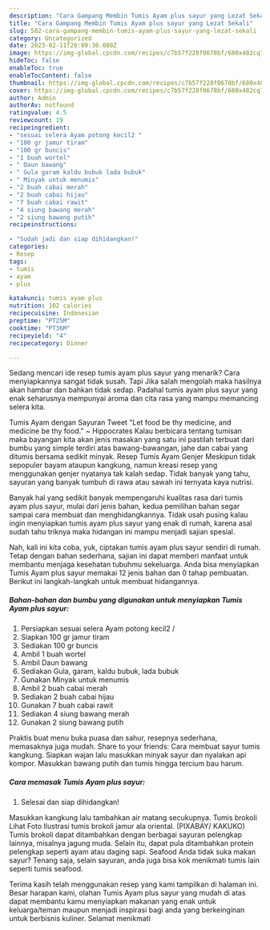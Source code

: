 ```yaml
---
description: "Cara Gampang Membin Tumis Ayam plus sayur yang Lezat Sekali"
title: "Cara Gampang Membin Tumis Ayam plus sayur yang Lezat Sekali"
slug: 582-cara-gampang-membin-tumis-ayam-plus-sayur-yang-lezat-sekali
category: Uncategorized
date: 2023-02-11T20:09:30.080Z
image: https://img-global.cpcdn.com/recipes/c7b57f228f0678bf/680x482cq70/tumis-ayam-plus-sayur-foto-resep-utama.jpg
hideToc: false
enableToc: true
enableTocContent: false
thumbnail: https://img-global.cpcdn.com/recipes/c7b57f228f0678bf/680x482cq70/tumis-ayam-plus-sayur-foto-resep-utama.jpg
cover: https://img-global.cpcdn.com/recipes/c7b57f228f0678bf/680x482cq70/tumis-ayam-plus-sayur-foto-resep-utama.jpg
author: Admin
authorAv: notfound
ratingvalue: 4.5
reviewcount: 19
recipeingredient:
- "sesuai selera Ayam potong kecil2 "
- "100 gr jamur tiram"
- "100 gr buncis"
- "1 buah wortel"
- " Daun bawang"
- " Gula garam kaldu bubuk lada bubuk"
- " Minyak untuk menumis"
- "2 buah cabai merah"
- "2 buah cabai hijau"
- "7 buah cabai rawit"
- "4 siung bawang merah"
- "2 siung bawang putih"
recipeinstructions:

- "Sudah jadi dan siap dihidangkan!"
categories:
- Resep
tags:
- tumis
- ayam
- plus

katakunci: tumis ayam plus 
nutrition: 102 calories
recipecuisine: Indonesian
preptime: "PT25M"
cooktime: "PT36M"
recipeyield: "4"
recipecategory: Dinner

---
```



Sedang mencari ide resep tumis ayam plus sayur yang menarik? Cara menyiapkannya sangat tidak susah. Tapi Jika salah mengolah maka hasilnya akan hambar dan bahkan tidak sedap. Padahal tumis ayam plus sayur yang enak seharusnya mempunyai aroma dan cita rasa yang mampu memancing selera kita.


Tumis Ayam dengan Sayuran Tweet &#34;Let food be thy medicine, and medicine be thy food.&#34; ~ Hippocrates Kalau berbicara tentang tumisan maka bayangan kita akan jenis masakan yang satu ini pastilah terbuat dari bumbu yang simple terdiri atas bawang-bawangan, jahe dan cabai yang ditumis bersama sedikit minyak. Resep Tumis Ayam Genjer Meskipun tidak sepopuler bayam ataupun kangkung, namun kreasi resep yang menggunakan genjer nyatanya tak kalah sedap. Tidak banyak yang tahu, sayuran yang banyak tumbuh di rawa atau sawah ini ternyata kaya nutrisi.

Banyak hal yang sedikit banyak mempengaruhi kualitas rasa dari tumis ayam plus sayur, mulai dari jenis bahan, kedua pemilihan bahan segar sampai cara membuat dan menghidangkannya. Tidak usah pusing kalau ingin menyiapkan tumis ayam plus sayur yang enak di rumah, karena asal sudah tahu triknya maka hidangan ini mampu menjadi sajian spesial.


Nah, kali ini kita coba, yuk, ciptakan tumis ayam plus sayur sendiri di rumah. Tetap dengan bahan sederhana, sajian ini dapat memberi manfaat untuk membantu menjaga kesehatan tubuhmu sekeluarga. Anda bisa menyiapkan Tumis Ayam plus sayur memakai 12 jenis bahan dan 0 tahap pembuatan. Berikut ini langkah-langkah untuk membuat hidangannya.

<!--inarticleads1-->

##### Bahan-bahan dan bumbu yang digunakan untuk menyiapkan Tumis Ayam plus sayur:

1. Persiapkan sesuai selera Ayam potong kecil2 /
1. Siapkan 100 gr jamur tiram
1. Sediakan 100 gr buncis
1. Ambil 1 buah wortel
1. Ambil  Daun bawang
1. Sediakan  Gula, garam, kaldu bubuk, lada bubuk
1. Gunakan  Minyak untuk menumis
1. Ambil 2 buah cabai merah
1. Sediakan 2 buah cabai hijau
1. Gunakan 7 buah cabai rawit
1. Sediakan 4 siung bawang merah
1. Gunakan 2 siung bawang putih


Praktis buat menu buka puasa dan sahur, resepnya sederhana, memasaknya juga mudah. Share to your friends: Cara membuat sayur tumis kangkung. Siapkan wajan lalu masukkan minyak sayur dan nyalakan api kompor. Masukkan bawang putih dan tumis hingga tercium bau harum. 

<!--inarticleads2-->

##### Cara memasak Tumis Ayam plus sayur:


1. Selesai dan siap dihidangkan!

Masukkan kangkung lalu tambahkan air matang secukupnya. Tumis brokoli Lihat Foto Ilustrasi tumis brokoli jamur ala oriental. (PIXABAY/ KAKUKO) Tumis brokoli dapat ditambahkan dengan berbagai sayuran pelengkap lainnya, misalnya jagung muda. Selain itu, dapat pula ditambahkan protein pelengkap seperti ayam atau daging sapi. Seafood Anda tidak suka makan sayur? Tenang saja, selain sayuran, anda juga bisa kok menikmati tumis lain seperti tumis seafood. 

Terima kasih telah menggunakan resep yang kami tampilkan di halaman ini. Besar harapan kami, olahan Tumis Ayam plus sayur yang mudah di atas dapat membantu kamu menyiapkan makanan yang enak untuk keluarga/teman maupun menjadi inspirasi bagi anda yang berkeinginan untuk berbisnis kuliner. Selamat menikmati
